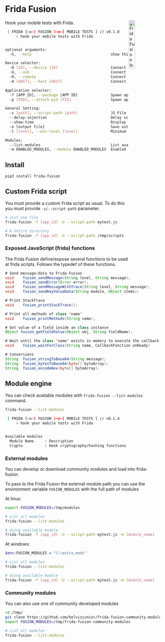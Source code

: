 # Frida Fusion 
<img src="./fusion_logo.svg" alt="Frida Fusion logo" align="right" width="20%"/>

Hook your mobile tests with Frida.

```bash
 [ FRIDA ]—o—( FUSION )—o—[ MOBILE TESTS ] // v0.1.0
     > hook your mobile tests with Frida


optional arguments:
  -h, --help                                    show this help message and exit

Device selector:
  -D [ID], --device [ID]                        Connect to device with the given ID
  -U, --usb                                     Connect to USB device
  -R, --remote                                  Connect to remote frida-server
  -H [HOST], --host [HOST]                      Connect to remote frida-server on HOS

Application selector:
  -f [APP ID], --package [APP ID]               Spawn application ID
  -p [PID], --attach-pid [PID]                  Spawn application ID

General Setting:
  -s [path], --script-path [path]               JS File path or directory with Frida script
  --delay-injection                             Delay script injection
  --show-time                                   Display time
  -o [output file]                              Save output to disk (default: none)
  -l [level], --min-level [level]               Minimum log level to be displayed (V,D,I,W,E,F) (default: I)

Modules:
  --list-modules                                List available modules
  -m ENABLED_MODULES, --module ENABLED_MODULES  Enabled module by name. You can specify multiple values repeating the flag.
```

## Install

```
pip3 install frida-fusion
```

## Custom Frida script

You must provide a custom Frida script as usual. To do this you must provide `-s/--script-path` parameter.

```bash
# Just one file
frida-fusion -f [app_id] -U --script-path mytest.js

# A entire directory
frida-fusion -f [app_id] -U --script-path /tmp/scripts
```

### Exposed JavaScript (frida) functions

The Frida Fusion define/expose several functions to be used at frida scripts. Follows the typedef of these functions.

```java
# Send message/data to Frida-Fusion
void    fusion_sendMessage(String level, String message);
void    fusion_sendError(Error error);
void    fusion_sendMessageWithTrace(String level, String message);
void    fusion_sendKeyValueData(String module, Object items);

# Print StackTrace
void    fusion_printStackTrace();

# Print all methods of class 'name'
void    fusion_printMethods(String name);

# Get value of a field inside an class instance
Object fusion_getFieldValue(Object obj, String fieldName);

# Wait until the class 'name' exists in memory to execute the callback function
void    fusion_waitForClass(String name, CallbackFunction onReady)

# Conversions
String  fusion_stringToBase64(String message);
String  fusion_bytesToBase64(byte[] byteArray);
String  fusion_encodeHex(byte[] byteArray);
```

## Module engine

You can check available modules with `frida-fusion --list-modules` command.

```bash
frida-fusion --list-modules

 [ FRIDA ]—o—( FUSION )—o—[ MOBILE TESTS ] // v0.1.4
     > hook your mobile tests with Frida


Available modules
  Module Name     : Description
  Crypto          : Hook cryptography/hashing functions
```

### External modules

You can develop or download community modules and load into frida-fusion.

To pass to the Frida Fusion the external module path you can use the environment variable `FUSION_MODULES` with the full path of modules

At linux:

```bash
export FUSION_MODULES=/tmp/modules

# List all modules
frida-fusion --list-modules

# Using available module
frida-fusion -f [app_id] -U --script-path mytest.js -m [module_name]
```

At windows:

```bash
$env:FUSION_MODULES = "C:\extra_mods"

# List all modules
frida-fusion --list-modules

# Using available module
frida-fusion -f [app_id] -U --script-path mytest.js -m [module_name]
```

### Community modules

You can also use one of community developed modules

```bash
cd /tmp/
git clone https://github.com/helviojunior/frida-fusion-community-modules
export FUSION_MODULES=/tmp/frida-fusion-community-modules

# List all modules
frida-fusion --list-modules
```

